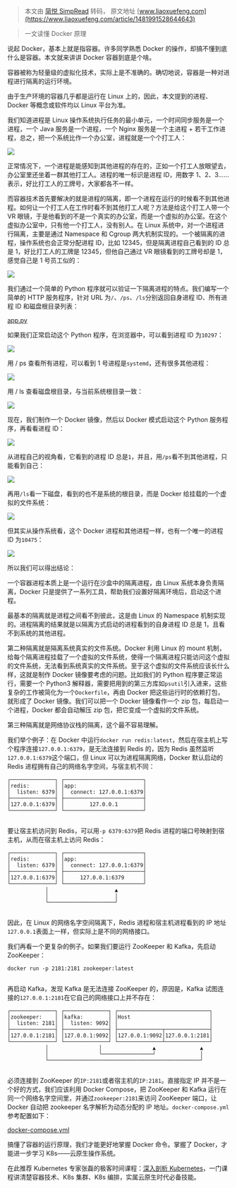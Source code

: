> 本文由 [简悦 SimpRead](http://ksria.com/simpread/) 转码， 原文地址 [www.liaoxuefeng.com](https://www.liaoxuefeng.com/article/1481991528644643)

> 一文读懂 Docker 原理

说起 Docker，基本上就是指容器。许多同学熟悉 Docker 的操作，却搞不懂到底什么是容器。本文就来讲讲 Docker 容器到底是个啥。

容器被称为轻量级的虚拟化技术，实际上是不准确的。确切地说，容器是一种对进程进行隔离的运行环境。

由于生产环境的容器几乎都是运行在 Linux 上的，因此，本文提到的进程、Docker 等概念或软件均以 Linux 平台为准。

我们知道进程是 Linux 操作系统执行任务的最小单元，一个时间同步服务是一个进程，一个 Java 服务是一个进程，一个 Nginx 服务是一个主进程 + 若干工作进程，总之，把一个系统比作一个办公室，进程就是一个个打工人：

![](https://www.liaoxuefeng.com/files/attachments/1481990731726912/l)

正常情况下，一个进程是能感知到其他进程的存在的，正如一个打工人放眼望去，办公室里还坐着一群其他打工人。进程的唯一标识是进程 ID，用数字 1、2、3…… 表示，好比打工人的工牌号，大家都各不一样。

而容器技术首先要解决的就是进程的隔离，即一个进程在运行的时候看不到其他进程。如何让一个打工人在工作时看不到其他打工人呢？方法是给这个打工人带一个 VR 眼镜，于是他看到的不是一个真实的办公室，而是一个虚拟的办公室。在这个虚拟办公室中，只有他一个打工人，没有别人。在 Linux 系统中，对一个进程进行隔离，主要是通过 Namespace 和 Cgroup 两大机制实现的。一个被隔离的进程，操作系统也会正常分配进程 ID，比如 12345，但是隔离进程自己看到的 ID 总是 1，好比打工人的工牌是 12345，但他自己通过 VR 眼镜看到的工牌号却是 1，感觉自己是 1 号员工似的：

![](https://www.liaoxuefeng.com/files/attachments/1481990767378499/l)

我们通过一个简单的 Python 程序就可以验证一下隔离进程的特点。我们编写一个简单的 HTTP 服务程序，针对 URL 为`/`、`/ps`、`/ls`分别返回自身进程 ID、所有进程 ID 和磁盘根目录列表：

[app.py](https://github.com/michaelliao/learn-docker/blob/master/simple-http-server/app.py)

如果我们正常启动这个 Python 程序，在浏览器中，可以看到进程 ID 为`10297`：

![](https://www.liaoxuefeng.com/files/attachments/1481990935150659/l)

用 / ps 查看所有进程，可以看到 1 号进程是`systemd`，还有很多其他进程：

![](https://www.liaoxuefeng.com/files/attachments/1481990985482307/l)

用 / ls 查看磁盘根目录，与当前系统根目录一致：

![](https://www.liaoxuefeng.com/files/attachments/1481991021133888/l)

现在，我们制作一个 Docker 镜像，然后以 Docker 模式启动这个 Python 服务程序，再看看进程 ID：

![](https://www.liaoxuefeng.com/files/attachments/1481991048396864/l)

从进程自己的视角看，它看到的进程 ID 总是`1`，并且，用`/ps`看不到其他进程，只能看到自己：

![](https://www.liaoxuefeng.com/files/attachments/1481991075659843/l)

再用`/ls`看一下磁盘，看到的也不是系统的根目录，而是 Docker 给挂载的一个虚拟的文件系统：

![](https://www.liaoxuefeng.com/files/attachments/1481991094534208/l)

但其实从操作系统看，这个 Docker 进程和其他进程一样，也有一个唯一的进程 ID 为`10475`：

![](https://www.liaoxuefeng.com/files/attachments/1481991121797187/l)

所以我们可以得出结论：

一个容器进程本质上是一个运行在沙盒中的隔离进程，由 Linux 系统本身负责隔离，Docker 只是提供了一系列工具，帮助我们设置好隔离环境后，启动这个进程。

最基本的隔离就是进程之间看不到彼此，这是由 Linux 的 Namespace 机制实现的。进程隔离的结果就是以隔离方式启动的进程看到的自身进程 ID 总是 1，且看不到系统的其他进程。

第二种隔离就是隔离系统真实的文件系统。Docker 利用 Linux 的 mount 机制，给每个隔离进程挂载了一个虚拟的文件系统，使得一个隔离进程只能访问这个虚拟的文件系统，无法看到系统真实的文件系统。至于这个虚拟的文件系统应该长什么样，这就是制作 Docker 镜像要考虑的问题。比如我们的 Python 程序要正常运行，需要一个 Python3 解释器，需要把用到的第三方库如`psutil`引入进来，这些复杂的工作被简化为一个`Dockerfile`，再由 Docker 把这些运行时的依赖打包，就形成了 Docker 镜像。我们可以把一个 Docker 镜像看作一个 zip 包，每启动一个进程，Docker 都会自动解压 zip 包，把它变成一个虚拟的文件系统。

第三种隔离就是网络协议栈的隔离，这个最不容易理解。

我们举个例子：在 Docker 中运行`docker run redis:latest`，然后在宿主机上写个程序连接`127.0.0.1:6379`，是无法连接到 Redis 的，因为 Redis 虽然监听`127.0.0.1:6379`这个端口，但 Linux 可以为进程隔离网络，Docker 默认启动的 Redis 进程拥有自己的网络名字空间，与宿主机不同：

```
┌──────────────┐ ┌─────────────────────────┐
│redis:        │ │app:                     │
│  listen: 6379│ │  connect: 127.0.0.1:6379│
├──────────────┤ ├─────────────────────────┤
│127.0.0.1:6379│ │        127.0.0.1        │
└──────────────┘ └─────────────────────────┘


```

要让宿主机访问到 Redis，可以用`-p 6379:6379`把 Redis 进程的端口号映射到宿主机，从而在宿主机上访问 Redis：

```
┌──────────────┐ ┌─────────────────────────┐
│redis:        │ │app:                     │
│  listen: 6379│ │  connect: 127.0.0.1:6379│
├──────────────┤ ├─────────────────────────┤
│127.0.0.1:6379│ │     127.0.0.1:6379      │
└──────────────┘ └─────────────────────────┘
            │                     ▲
            │                     │
            └─────────────────────┘


```

因此，在 Linux 的网络名字空间隔离下，Redis 进程和宿主机进程看到的 IP 地址`127.0.0.1`表面上一样，但实际上是不同的网络接口。

我们再看一个更复杂的例子。如果我们要运行 ZooKeeper 和 Kafka，先启动 ZooKeeper：

```
docker run -p 2181:2181 zookeeper:latest


```

再启动 Kafka，发现 Kafka 是无法连接 ZooKeeper 的，原因是，Kafka 试图连接的`127.0.0.1:2181`在它自己的网络接口上并不存在：

```
┌──────────────┐ ┌──────────────┐ ┌─────────────────────────────┐
│zookeeper:    │ │kafka:        │ │Host                         │
│  listen: 2181│ │  listen: 9092│ │                             │
├──────────────┤ ├──────────────┤ ├──────────────┬──────────────┤
│127.0.0.1:2181│ │127.0.0.1:9092│ │127.0.0.1:9092│127.0.0.1:2181│
└──────────────┘ └──────────────┘ └──────────────┴──────────────┘
            │                │                ▲              ▲
            │                └────────────────┘              │
            └────────────────────────────────────────────────┘


```

必须连接到 ZooKeeper 的`IP:2181`或者宿主机的`IP:2181`。直接指定 IP 并不是一个好的方式，我们应该利用 Docker Compose，把 ZooKeeper 和 Kafka 运行在同一个网络名字空间里，并通过`zookeeper:2181`来访问 ZooKeeper 端口，让 Docker 自动把 zookeeper 名字解析为动态分配的 IP 地址。`docker-compose.yml`参考配置如下：

[docker-compose.yml](https://developer.confluent.io/quickstart/kafka-docker/)

搞懂了容器的运行原理，我们才能更好地掌握 Docker 命令。掌握了 Docker，才能进一步学习 K8s——云原生操作系统。

在此推荐 Kubernetes 专家张磊的极客时间课程：[深入剖析 Kubernetes](http://gk.link/a/11pAd)，一门课程讲清楚容器技术、K8s 集群、K8s 编排，实属云原生时代必备技能。